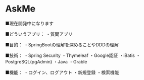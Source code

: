 # AskMe
■現在開発中になります

■どういうアプリ：
 ・質問アプリ

■目的：
 ・SpringBootの理解を深めることやDDDの理解
 
■技術：
 ・Spring Security
 ・Thymeleaf
 ・Google認証
 ・iBatis
 ・PostgreSQL(pgAdmin)
 ・Java
 ・Grable
 
■機能：
 ・ログイン、ログアウト
 ・新規登録
 ・検索機能


